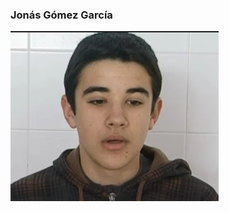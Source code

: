 ### Jonás Gómez García

![Imagen de Perfil](https://github.com/JonasGomezG/JonasGomezG/blob/main/assets/perfil.png?raw=true)

<!--
**JonasGomezG/JonasGomezG** is a ✨ _special_ ✨ repository because its `README.md` (this file) appears on your GitHub profile.

Here are some ideas to get you started:

- 🔭 I’m currently working on ...
- 🌱 I’m currently learning ...
- 👯 I’m looking to collaborate on ...
- 🤔 I’m looking for help with ...
- 💬 Ask me about ...
- 📫 How to reach me: ...
- 😄 Pronouns: ...
- ⚡ Fun fact: ...
-->
